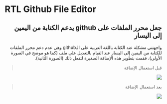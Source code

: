 <h1>RTL Github File Editor</h1>
<div dir="rtl">
<h2>جعل محرر الملفات على github يدعم الكتابة من اليمين إلى اليسار</h2>

<p>
واجهتني مشكلة عند الكتابة باللغة العربية على الـgithub وهي عدم دعم محرر الملفات للكتابة من اليمين إلى اليسار عند القيام
بالتعديل على ملف (كما هو موضح في الصورة الأولى)، فقمت بتطوير هذه الإضافة الصغيرة لتفعل ذلك (الصورة الثانية).

> قبل استعمال الإضافة
<img src="https://github.com/atefBB/RTL-Github-File-Editor/blob/master/before-rlt-github.png"/>

> بعد استعمال الإضافة
<img src="https://github.com/atefBB/RTL-Github-File-Editor/blob/master/after-rlt-github.png"/>
</p>
</div>
